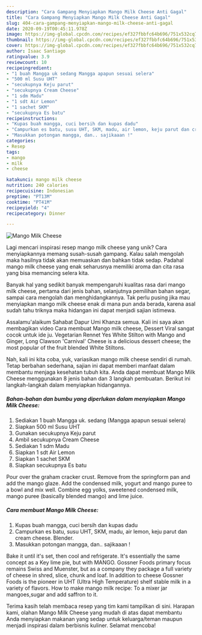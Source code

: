 ```yaml
---
description: "Cara Gampang Menyiapkan Mango Milk Cheese Anti Gagal"
title: "Cara Gampang Menyiapkan Mango Milk Cheese Anti Gagal"
slug: 404-cara-gampang-menyiapkan-mango-milk-cheese-anti-gagal
date: 2020-09-19T00:45:11.978Z
image: https://img-global.cpcdn.com/recipes/ef327fbbfc64b696/751x532cq70/mango-milk-cheese-foto-resep-utama.jpg
thumbnail: https://img-global.cpcdn.com/recipes/ef327fbbfc64b696/751x532cq70/mango-milk-cheese-foto-resep-utama.jpg
cover: https://img-global.cpcdn.com/recipes/ef327fbbfc64b696/751x532cq70/mango-milk-cheese-foto-resep-utama.jpg
author: Isaac Santiago
ratingvalue: 3.9
reviewcount: 10
recipeingredient:
- "1 buah Mangga uk sedang Mangga apapun sesuai selera"
- "500 ml Susu UHT"
- "secukupnya Keju parut"
- "secukupnya Cream Cheese"
- "1 sdm Madu"
- "1 sdt Air Lemon"
- "1 sachet SKM"
- "secukupnya Es batu"
recipeinstructions:
- "Kupas buah mangga, cuci bersih dan kupas dadu"
- "Campurkan es batu, susu UHT, SKM, madu, air lemon, keju parut dan cream cheese. Blender."
- "Masukkan potongan mangga, dan.. sajikaaan !"
categories:
- Resep
tags:
- mango
- milk
- cheese

katakunci: mango milk cheese 
nutrition: 240 calories
recipecuisine: Indonesian
preptime: "PT13M"
cooktime: "PT41M"
recipeyield: "4"
recipecategory: Dinner

---
```



![Mango Milk Cheese](https://img-global.cpcdn.com/recipes/ef327fbbfc64b696/751x532cq70/mango-milk-cheese-foto-resep-utama.jpg)

Lagi mencari inspirasi resep mango milk cheese yang unik? Cara menyiapkannya memang susah-susah gampang. Kalau salah mengolah maka hasilnya tidak akan memuaskan dan bahkan tidak sedap. Padahal mango milk cheese yang enak seharusnya memiliki aroma dan cita rasa yang bisa memancing selera kita.

Banyak hal yang sedikit banyak mempengaruhi kualitas rasa dari mango milk cheese, pertama dari jenis bahan, selanjutnya pemilihan bahan segar, sampai cara mengolah dan menghidangkannya. Tak perlu pusing jika mau menyiapkan mango milk cheese enak di mana pun anda berada, karena asal sudah tahu triknya maka hidangan ini dapat menjadi sajian istimewa.

Assalamu&#39;alaikum Sahabat Dapur Umi Khanza semua. Kali ini saya akan membagikan video Cara membuat Mango milk cheese, Dessert Viral sangat cocok untuk ide ju. Vegetarian Rennet Yes White Stilton with Mango and Ginger, Long Clawson &#39;Carnival&#39; Cheese is a delicious dessert cheese; the most popular of the fruit blended White Stiltons.


Nah, kali ini kita coba, yuk, variasikan mango milk cheese sendiri di rumah. Tetap berbahan sederhana, sajian ini dapat memberi manfaat dalam membantu menjaga kesehatan tubuh kita. Anda dapat membuat Mango Milk Cheese menggunakan 8 jenis bahan dan 3 langkah pembuatan. Berikut ini langkah-langkah dalam menyiapkan hidangannya.

<!--inarticleads1-->

##### Bahan-bahan dan bumbu yang diperlukan dalam menyiapkan Mango Milk Cheese:

1. Sediakan 1 buah Mangga uk. sedang (Mangga apapun sesuai selera)
1. Siapkan 500 ml Susu UHT
1. Gunakan secukupnya Keju parut
1. Ambil secukupnya Cream Cheese
1. Sediakan 1 sdm Madu
1. Siapkan 1 sdt Air Lemon
1. Siapkan 1 sachet SKM
1. Siapkan secukupnya Es batu


Pour over the graham cracker crust. Remove from the springform pan and add the mango glaze. Add the condensed milk, yogurt and mango puree to a bowl and mix well. Combine egg yolks, sweetened condensed milk, mango puree (basically blended mango) and lime juice. 

<!--inarticleads2-->

##### Cara membuat Mango Milk Cheese:

1. Kupas buah mangga, cuci bersih dan kupas dadu
1. Campurkan es batu, susu UHT, SKM, madu, air lemon, keju parut dan cream cheese. Blender.
1. Masukkan potongan mangga, dan.. sajikaaan !


Bake it until it&#39;s set, then cool and refrigerate. It&#39;s essentially the same concept as a Key lime pie, but with MANGO. Gossner Foods primary focus remains Swiss and Muenster, but as a company they package a full variety of cheese in shred, slice, chunk and loaf. In addition to cheese Gossner Foods is the pioneer in UHT (Ultra High Temperature) shelf stable milk in a variety of flavors. How to make mango milk recipe: To a mixer jar mangoes,sugar and add saffron to it. 

Terima kasih telah membaca resep yang tim kami tampilkan di sini. Harapan kami, olahan Mango Milk Cheese yang mudah di atas dapat membantu Anda menyiapkan makanan yang sedap untuk keluarga/teman maupun menjadi inspirasi dalam berbisnis kuliner. Selamat mencoba!
